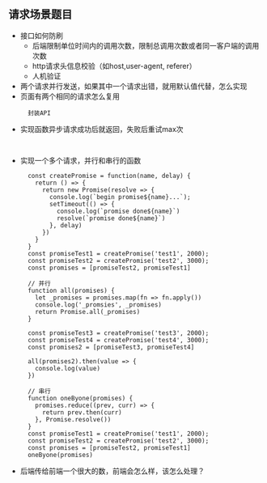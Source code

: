 ## 请求场景题目
  - 接口如何防刷
    - 后端限制单位时间内的调用次数，限制总调用次数或者同一客户端的调用次数
    - http请求头信息校验（如host,user-agent, referer）
    - 人机验证
  - 两个请求并行发送，如果其中一个请求出错，就用默认值代替，怎么实现
  - 页面有两个相同的请求怎么复用
    ```
      封装API
    ``` 
  - 实现函数异步请求成功后就返回，失败后重试max次
    ```
      
    ``` 
  - 实现一个多个请求，并行和串行的函数
    ```
      const createPromise = function(name, delay) {
        return () => {
          return new Promise(resolve => {
            console.log(`begin promise${name}...`);
            setTimeout(() => {
              console.log(`promise done${name}`)
              resolve(`promise done${name}`)
            }, delay)
          })
        }
      }
      const promiseTest1 = createPromise('test1', 2000);
      const promiseTest2 = createPromise('test2', 3000);
      const promises = [promiseTest2, promiseTest1]
    ``` 
    ```
      // 并行
      function all(promises) {
        let _promises = promises.map(fn => fn.apply())
        console.log('_promsies', _promises)
        return Promise.all(_promises)
      }

      const promiseTest3 = createPromise('test3', 2000);
      const promiseTest4 = createPromise('test4', 3000);
      const promises2 = [promiseTest3, promiseTest4]

      all(promises2).then(value => {
        console.log(value)
      })
    ``` 
    ```
      // 串行
      function oneByone(promises) {
        promises.reduce((prev, curr) => {
          return prev.then(curr)
        }, Promise.resolve())
      }
      const promiseTest1 = createPromise('test1', 2000);
      const promiseTest2 = createPromise('test2', 3000);
      const promises = [promiseTest2, promiseTest1]
      oneByone(promises)
    ```
  - 后端传给前端一个很大的数，前端会怎么样，该怎么处理？